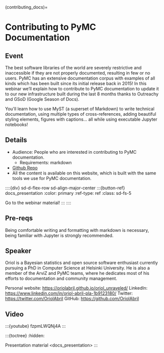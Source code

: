 (contributing_docs)=
# Contributing to PyMC Documentation

## Event
The best software libraries of the world are severely restrictive and inaccessible if they are not properly documented, resulting in few or no users. PyMC has an extensive documentation corpus with examples of all kinds which has been built since its initial release back in 2015! In this webinar we’ll explain how to contribute to PyMC documentation to update it to our new infrastructure built during the last 8 months thanks to Outreachy and GSoD (Google Season of Docs).

You'll learn how to use MyST (a superset of Markdown) to write technical documentation, using multiple types of cross-references, adding beautiful styling elements, figures with captions... all while using executable Jupyter notebooks!

## Details

- Audience: People who are interested in contributing to PyMC documentation.
  - Requirements: markdown
- [Github Repo](https://github.com/pymc-devs/pymc-data-umbrella)
- All the content is available on this website, which is built with the same tools
  we use for PyMC documentation.

::::{div} sd-d-flex-row sd-align-major-center
:::{button-ref} docs_presentation
:color: primary
:ref-type: ref
:class: sd-fs-5

Go to the webinar material!
:::
::::

## Pre-reqs
Being comfortable writing and formatting with markdown is necessary, being familiar with Jupyter is strongly recommended.

## Speaker
Oriol is a Bayesian statistics and open source software enthusiast currently pursuing a PhD in Computer Science at Helsinki University.
He is also a member of the ArviZ and PyMC teams, where he dedicates most of his efforts
to documentation and community management.

Personal website: https://oriolabril.github.io/oriol_unraveled/
LinkedIn: https://www.linkedin.com/in/oriol-abril-pla-1b9123180/
Twitter: https://twitter.com/OriolAbril
GitHub: https://github.com/OriolAbril

## Video
:::{youtube} fzpmLWQNj4A
:::

:::{toctree}
:hidden:

Presentation material <docs_presentation>
:::
